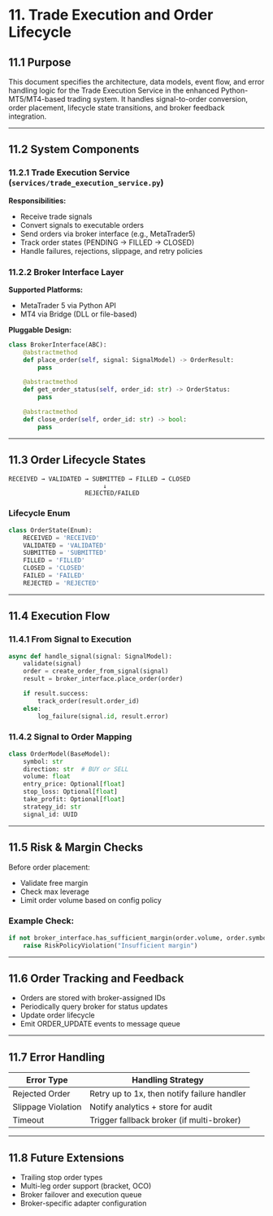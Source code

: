 # 11. Trade Execution and Order Lifecycle

## 11.1 Purpose

This document specifies the architecture, data models, event flow, and error handling logic for the Trade Execution Service in the enhanced Python-MT5/MT4-based trading system. It handles signal-to-order conversion, order placement, lifecycle state transitions, and broker feedback integration.

---

## 11.2 System Components

### 11.2.1 Trade Execution Service (`services/trade_execution_service.py`)

**Responsibilities:**

* Receive trade signals
* Convert signals to executable orders
* Send orders via broker interface (e.g., MetaTrader5)
* Track order states (PENDING → FILLED → CLOSED)
* Handle failures, rejections, slippage, and retry policies

### 11.2.2 Broker Interface Layer

**Supported Platforms:**

* MetaTrader 5 via Python API
* MT4 via Bridge (DLL or file-based)

**Pluggable Design:**

```python
class BrokerInterface(ABC):
    @abstractmethod
    def place_order(self, signal: SignalModel) -> OrderResult:
        pass

    @abstractmethod
    def get_order_status(self, order_id: str) -> OrderStatus:
        pass

    @abstractmethod
    def close_order(self, order_id: str) -> bool:
        pass
```

---

## 11.3 Order Lifecycle States

```text
RECEIVED → VALIDATED → SUBMITTED → FILLED → CLOSED
                          ↓
                     REJECTED/FAILED
```

### Lifecycle Enum

```python
class OrderState(Enum):
    RECEIVED = 'RECEIVED'
    VALIDATED = 'VALIDATED'
    SUBMITTED = 'SUBMITTED'
    FILLED = 'FILLED'
    CLOSED = 'CLOSED'
    FAILED = 'FAILED'
    REJECTED = 'REJECTED'
```

---

## 11.4 Execution Flow

### 11.4.1 From Signal to Execution

```python
async def handle_signal(signal: SignalModel):
    validate(signal)
    order = create_order_from_signal(signal)
    result = broker_interface.place_order(order)

    if result.success:
        track_order(result.order_id)
    else:
        log_failure(signal.id, result.error)
```

### 11.4.2 Signal to Order Mapping

```python
class OrderModel(BaseModel):
    symbol: str
    direction: str  # BUY or SELL
    volume: float
    entry_price: Optional[float]
    stop_loss: Optional[float]
    take_profit: Optional[float]
    strategy_id: str
    signal_id: UUID
```

---

## 11.5 Risk & Margin Checks

Before order placement:

* Validate free margin
* Check max leverage
* Limit order volume based on config policy

### Example Check:

```python
if not broker_interface.has_sufficient_margin(order.volume, order.symbol):
    raise RiskPolicyViolation("Insufficient margin")
```

---

## 11.6 Order Tracking and Feedback

* Orders are stored with broker-assigned IDs
* Periodically query broker for status updates
* Update order lifecycle
* Emit ORDER\_UPDATE events to message queue

---

## 11.7 Error Handling

| Error Type         | Handling Strategy                           |
| ------------------ | ------------------------------------------- |
| Rejected Order     | Retry up to 1x, then notify failure handler |
| Slippage Violation | Notify analytics + store for audit          |
| Timeout            | Trigger fallback broker (if multi-broker)   |

---

## 11.8 Future Extensions

* Trailing stop order types
* Multi-leg order support (bracket, OCO)
* Broker failover and execution queue
* Broker-specific adapter configuration
